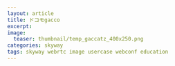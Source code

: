 ```yaml
---
layout: article
title: ドコモgacco
excerpt: 
image:
  teaser: thumbnail/temp_gaccatz_400x250.png
categories: skyway
tags: skyway webrtc image usercase webconf education
---
```



